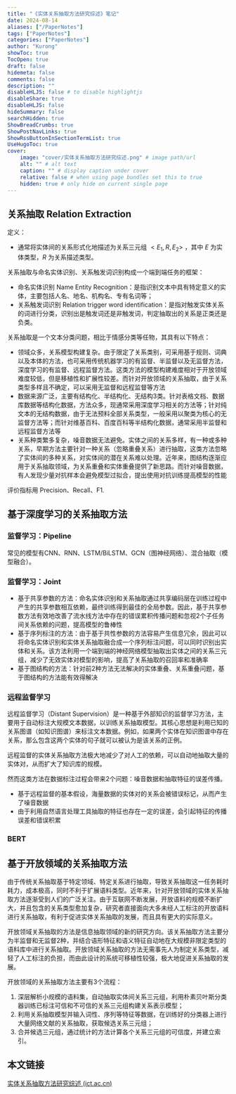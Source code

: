 ```yaml
---
title: "《实体关系抽取方法研究综述》笔记"
date: 2024-08-14
aliases: ["/PaperNotes"]
tags: ["PaperNotes"]
categories: ["PaperNotes"]
author: "Kurong"
showToc: true
TocOpen: true
draft: false
hidemeta: false
comments: false
description: ""
disableHLJS: false # to disable highlightjs
disableShare: true
disableHLJS: false
hideSummary: false
searchHidden: true
ShowBreadCrumbs: true
ShowPostNavLinks: true
ShowRssButtonInSectionTermList: true
UseHugoToc: true
cover:
    image: "cover/实体关系抽取方法研究综述.png" # image path/url
    alt: "" # alt text
    caption: "" # display caption under cover
    relative: false # when using page bundles set this to true
    hidden: true # only hide on current single page
---
```


## 关系抽取 Relation Extraction

定义：

- 通常将实体间的关系形式化地描述为关系三元组 $<E_1,R,E_2>$ ，其中 $E$ 为实体类型，$R$ 为关系描述类型。

关系抽取与命名实体识别、关系触发词识别构成一个端到端任务的框架：

- 命名实体识别 Name Entity Recognition：是指识别文本中具有特定意义的实体，主要包括人名、地名、机构名、专有名词等；
- 关系触发词识别 Relation trigger word identification：是指对触发实体关系的词进行分类，识别出是触发词还是非触发词，判定抽取出的关系是正类还是负类。

关系抽取是一个文本分类问题，相比于情感分类等任物，其具有以下特点：

- 领域众多，关系模型构建复杂。由于限定了关系类别，可采用基于规则、词典以及本体的方法，也可采用传统机器学习的有监督、半监督以及无监督方法，深度学习的有监督、远程监督方法。这类方法的模型构建难度相对于开放领域难度较低，但是移植性和扩展性较差。而针对开放领域的关系抽取，由于关系类型多样且不确定，可以采用无监督和远程监督等方法
- 数据来源广泛，主要有结构化、半结构化、无结构3类。针对表格文档、数据库数据等结构化数据，方法众多，现通常采用深度学习相关的方法等；针对纯文本的无结构数据，由于无法预料全部关系类型，一般采用以聚类为核心的无监督方法等；而针对维基百科、百度百科等半结构化数据，通常采用半监督和远程监督方法等
- 关系种类繁多复杂，噪音数据无法避免。实体之间的关系多样，有一种或多种关系，早期方法主要针对一种关系（忽略重叠关系）进行抽取，这类方法忽略了实体间的多种关系，对实体间的潜在关系难以处理。近年来，图结构逐渐应用于关系抽取领域，为关系重叠和实体重叠提供了新思路。而针对噪音数据，有人发现少量对抗样本会避免模型过拟合，提出使用对抗训练提高模型的性能

评价指标用 Precision、Recall、F1.



## 基于深度学习的关系抽取方法

### 监督学习：Pipeline

常见的模型有CNN、RNN、LSTM/BiLSTM、GCN（图神经网络）、混合抽取（模型融合）。

### 监督学习：Joint

- 基于共享参数的方法：命名实体识别和关系抽取通过共享编码层在训练过程中产生的共享参数相互依赖，最终训练得到最佳的全局参数。因此，基于共享参数方法有效地改善了流水线方法中存在的错误累积传播问题和忽视2个子任务间关系依赖的问题，提高模型的鲁棒性
- 基于序列标注的方法：由于基于共性参数的方法容易产生信息冗余，因此可以将命名实体识别和实体关系抽取融合成一个序列标注问题，可以同时识别出实体和关系。该方法利用一个端到端的神经网络模型抽取出实体之间的关系三元组，减少了无效实体对模型的影响，提高了关系抽取的召回率和准确率
- 基于图结构的方法：针对前2种方法无法解决的实体重叠、关系重叠问题，基于图结构的方法能有效得解决

### 远程监督学习

远程监督学习（Distant Supervision）是一种基于外部知识的监督学习方法，主要用于自动标注大规模文本数据，以训练关系抽取模型。其核心思想是利用已知的关系图谱（如知识图谱）来标注文本数据。例如，如果两个实体在知识图谱中存在关系，那么包含这两个实体的句子就可以被认为是该关系的正例。

远程监督的实体关系抽取方法极大地减少了对人工的依赖，可以自动地抽取大量的实体对，从而扩大了知识库的规模。

然而这类方法在数据标注过程会带来2个问题：噪音数据和抽取特征的误差传播。

- 基于远程监督的基本假设，海量数据的实体对的关系会被错误标记，从而产生了噪音数据
- 由于利用自然语言处理工具抽取的特征也存在一定的误差，会引起特征的传播误差和错误积累

### BERT



## 基于开放领域的关系抽取方法

由于传统关系抽取基于特定领域、特定关系进行抽取，导致关系抽取这一任务耗时耗力，成本极高，同时不利于扩展语料类型。近年来，针对开放领域的实体关系抽取方法逐渐受到人们的广泛关注。由于互联网不断发展，开放语料的规模不断扩大，并且包含的关系类型愈加复杂，研究者直接面向大多未经人工标注的开放语料进行关系抽取，有利于促进实体关系抽取的发展，而且具有更大的实际意义。

开放领域关系抽取的方法是信息抽取领域的新的研究方向。该关系抽取方法主要分为半监督和无监督2种，并结合语形特征和语义特征自动地在大规模非限定类型的语料库中进行关系抽取。开放领域关系抽取的方法无需事先人为制定关系类型，减轻了人工标注的负担，而由此设计的系统可移植性较强，极大地促进关系抽取的发展。

开放领域的关系抽取方法主要有3个流程：

1) 深层解析小规模的语料集，自动抽取实体间关系三元组，利用朴素贝叶斯分类器训练已标注可信和不可信的关系三元组构建关系表示模型；
2) 利用关系抽取模型并输入词性、序列等特征等数据，在训练好的分类器上进行大量网络文献的关系抽取，获取候选关系三元组；
3) 合并候选三元组，通过统计的方法计算各个关系三元组的可信度，并建立索引。



## 本文链接

[实体关系抽取方法研究综述 (ict.ac.cn)](https://crad.ict.ac.cn/fileJSJYJYFZ/journal/article/jsjyjyfz/HTML/2020-7-1424.shtml)

